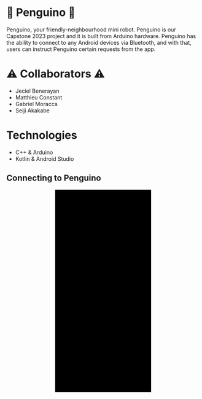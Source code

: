 # :penguin: Penguino :penguin:

Penguino, your friendly-neighbourhood mini robot. Penguino is our Capstone 2023 project and it is built from Arduino hardware.
Penguino has the ability to connect to any Android devices via Bluetooth, and with that, users can instruct Penguino certain requests from the app.  


# :warning: Collaborators :warning:
- Jeciel Benerayan 
- Matthieu Constant
- Gabriel Moracca
- Seiji Akakabe

# Technologies
- C++ & Arduino
- Kotlin & Android Studio

## Connecting to Penguino


<p align="center">
  <img src="https://github.com/sxxxi/penguino-app/blob/main/repo/media/pengu.gif" width="250" />
</p>

